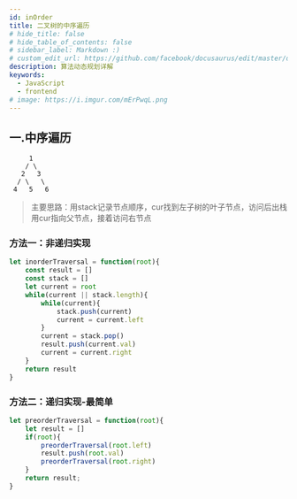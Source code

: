 ```yaml
---
id: inOrder
title: 二叉树的中序遍历
# hide_title: false
# hide_table_of_contents: false
# sidebar_label: Markdown :)
# custom_edit_url: https://github.com/facebook/docusaurus/edit/master/docs/api-doc-markdown.md
description: 算法动态规划详解
keywords:
  - JavaScript
  - frontend
# image: https://i.imgur.com/mErPwqL.png
---
```


## 一.中序遍历
```
     1
    / \
   2   3
  / \   \
 4   5   6
```

>主要思路：用stack记录节点顺序，cur找到左子树的叶子节点，访问后出栈用cur指向父节点，接着访问右节点

### 方法一：非递归实现
```js
let inorderTraversal = function(root){
    const result = []
    const stack = []
    let current = root
    while(current || stack.length){
        while(current){
            stack.push(current)
            current = current.left
        }
        current = stack.pop()
        result.push(current.val)
        current = current.right
    }
    return result
}
```

### 方法二：递归实现-最简单
```js
let preorderTraversal = function(root){
    let result = []
    if(root){
        preorderTraversal(root.left)
        result.push(root.val)
        preorderTraversal(root.right)
    }
    return result;
}
```